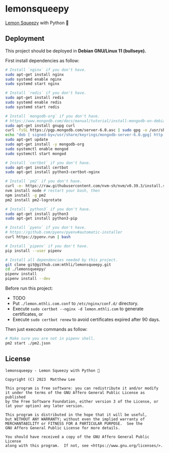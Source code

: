 # lemonsqueepy

[Lemon Squeezy](https://www.lemonsqueezy.com/) with Python 🐍

## Deployment

This project should be deployed in **Debian GNU/Linux 11 (bullseye).**

First install dependencies as follow:

```bash
# Install `nginx` if you don't have.
sudo apt-get install nginx
sudo systemd enable nginx
sudo systemd start nginx

# Install `redis` if you don't have.
sudo apt-get install redis
sudo systemd enable redis
sudo systemd start redis

# Install `mongodb-org` if you don't have.
# https://www.mongodb.com/docs/manual/tutorial/install-mongodb-on-debian/
sudo apt-get install gnupg curl
curl -fsSL https://pgp.mongodb.com/server-6.0.asc | sudo gpg -o /usr/share/keyrings/mongodb-server-6.0.gpg --dearmor
echo "deb [ signed-by=/usr/share/keyrings/mongodb-server-6.0.gpg] http://repo.mongodb.org/apt/debian bullseye/mongodb-org/6.0 main" | sudo tee /etc/apt/sources.list.d/mongodb-org-6.0.list
sudo apt-get update
sudo apt-get install -y mongodb-org
sudo systemctl enable mongod
sudo systemctl start mongod

# Install `certbot` if you don't have.
sudo apt-get install certbot
sudo apt-get install python3-certbot-nginx

# Install `pm2` if you don't have.
curl -o- https://raw.githubusercontent.com/nvm-sh/nvm/v0.39.3/install.sh | bash
nvm install node # restart your bash, then
npm install -g pm2
pm2 install pm2-logrotate

# Install `python3` if you don't have.
sudo apt-get install python3
sudo apt-get install python3-pip

# Install `pyenv` if you don't have.
# https://github.com/pyenv/pyenv#automatic-installer
curl https://pyenv.run | bash

# Install `pipenv` if you don't have.
pip install --user pipenv

# Install all dependencies needed by this project.
git clone git@github.com:mthli/lemonsqueepy.git
cd ./lemonsqueepy/
pipenv install
pipenv install --dev
```

Before run this project:

- TODO
- Put `./lemon.mthli.com.conf` to `/etc/nginx/conf.d/` directory.
- Execute `sudo certbot --nginx -d lemon.mthli.com` to generate certificates, or
- Execute `sudo certbot renew` to avoid certificates expired after 90 days.

Then just execute commands as follow:

```bash
# Make sure you are not in pipenv shell.
pm2 start ./pm2.json
```

## License

```
lemonsqueepy - Lemon Squeezy with Python 🐍

Copyright (C) 2023  Matthew Lee

This program is free software: you can redistribute it and/or modify
it under the terms of the GNU Affero General Public License as published
by the Free Software Foundation, either version 3 of the License, or
(at your option) any later version.

This program is distributed in the hope that it will be useful,
but WITHOUT ANY WARRANTY; without even the implied warranty of
MERCHANTABILITY or FITNESS FOR A PARTICULAR PURPOSE.  See the
GNU Affero General Public License for more details.

You should have received a copy of the GNU Affero General Public License
along with this program.  If not, see <https://www.gnu.org/licenses/>.
```
